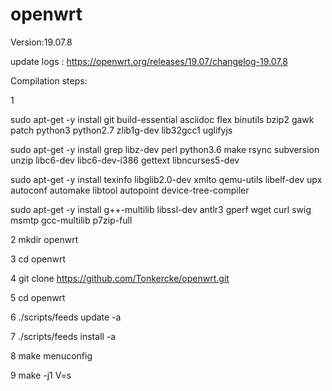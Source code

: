 openwrt
=
Version:19.07.8

update logs : https://openwrt.org/releases/19.07/changelog-19.07.8

Compilation steps:

1 

sudo apt-get -y install git build-essential asciidoc flex binutils bzip2 gawk  patch python3 python2.7 zlib1g-dev lib32gcc1 uglifyjs
  
sudo apt-get -y install grep libz-dev perl python3.6 make rsync subversion unzip libc6-dev libc6-dev-i386 gettext libncurses5-dev 

sudo apt-get -y install texinfo libglib2.0-dev xmlto qemu-utils libelf-dev upx autoconf automake libtool autopoint device-tree-compiler

sudo apt-get -y install g++-multilib libssl-dev antlr3 gperf wget curl swig msmtp gcc-multilib p7zip-full


2 mkdir openwrt

3 cd openwrt

4 git clone https://github.com/Tonkercke/openwrt.git

5 cd openwrt

6 ./scripts/feeds update -a

7 ./scripts/feeds install -a

8 make menuconfig

9 make -j1 V=s
